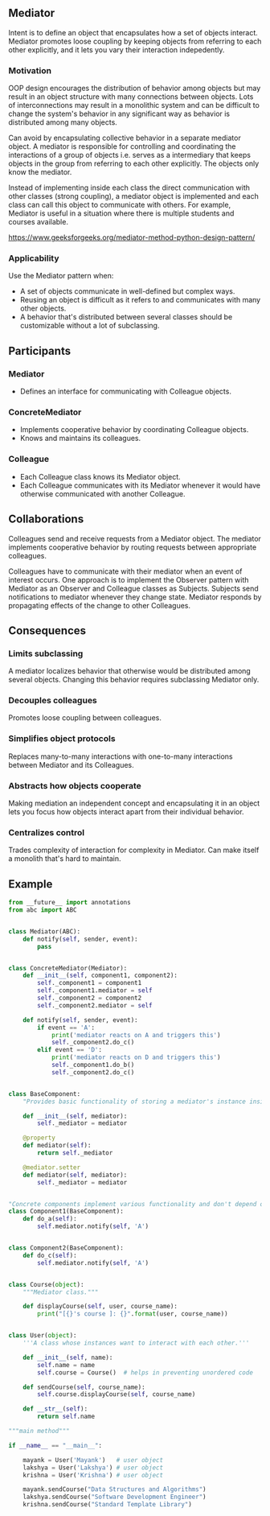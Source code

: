 ## Mediator

Intent is to define an object that encapsulates how a set of objects interact. Mediator promotes loose coupling by keeping objects from referring to each other explicitly, and it lets you vary their interaction indepedently.

### Motivation

OOP design encourages the distribution of behavior among objects but may result in an object structure with many connections between objects. Lots of interconnections may result in a monolithic system and can be difficult to change the system's behavior in any significant way as behavior is distributed among many objects.

Can avoid by encapsulating collective behavior in a separate mediator object. A mediator is responsible for controlling and coordinating the interactions of a group of objects i.e. serves as a intermediary that keeps objects in the group from referring to each other explicitly. The objects only know the mediator.

Instead of implementing inside each class the direct communication with other classes (strong coupling), a mediator object is implemented and each class can call this object to communicate with others. For example, Mediator is useful in a situation where there is multiple students and courses available.

https://www.geeksforgeeks.org/mediator-method-python-design-pattern/

### Applicability

Use the Mediator pattern when:

- A set of objects communicate in well-defined but complex ways.
- Reusing an object is difficult as it refers to and communicates with many other objects.
- A behavior that's distributed between several classes should be customizable without a lot of subclassing.

## Participants

### Mediator

- Defines an interface for communicating with Colleague objects.

### ConcreteMediator

- Implements cooperative behavior by coordinating Colleague objects.
- Knows and maintains its colleagues.

### Colleague

- Each Colleague class knows its Mediator object.
- Each Colleague communicates with its Mediator whenever it would have otherwise communicated with another Colleague.

## Collaborations

Colleagues send and receive requests from a Mediator object. The mediator implements cooperative behavior by routing requests between appropriate colleagues.

Colleagues have to communicate with their mediator when an event of interest occurs. One approach is to implement the Observer pattern with Mediator as an Observer and Colleague classes as Subjects. Subjects send notifications to mediator whenever they change state. Mediator responds by propagating effects of the change to other Colleagues.

## Consequences

### Limits subclassing

A mediator localizes behavior that otherwise would be distributed among several objects. Changing this behavior requires subclassing Mediator only.

### Decouples colleagues

Promotes loose coupling between colleagues.

### Simplifies object protocols

Replaces many-to-many interactions with one-to-many interactions between Mediator and its Colleagues.

### Abstracts how objects cooperate

Making mediation an independent concept and encapsulating it in an object lets you focus how objects interact apart from their individual behavior.

### Centralizes control

Trades complexity of interaction for complexity in Mediator. Can make itself a monolith that's hard to maintain.

## Example

```py
from __future__ import annotations
from abc import ABC


class Mediator(ABC):
    def notify(self, sender, event):
        pass


class ConcreteMediator(Mediator):
    def __init__(self, component1, component2):
        self._component1 = component1
        self._component1.mediator = self
        self._component2 = component2
        self._component2.mediator = self

    def notify(self, sender, event):
        if event == 'A':
            print('mediator reacts on A and triggers this')
            self._component2.do_c()
        elif event == 'D':
            print('mediator reacts on D and triggers this')
            self._component1.do_b()
            self._component2.do_c()


class BaseComponent:
    "Provides basic functionality of storing a mediator's instance inside component objects"

    def __init__(self, mediator):
        self._mediator = mediator

    @property
    def mediator(self):
        return self._mediator

    @mediator.setter
    def mediator(self, mediator):
        self._mediator = mediator


"Concrete components implement various functionality and don't depend on each other"
class Component1(BaseComponent):
    def do_a(self):
        self.mediator.notify(self, 'A')


class Component2(BaseComponent):
    def do_c(self):
        self.mediator.notify(self, 'A')
```

```py

class Course(object):
    """Mediator class."""

    def displayCourse(self, user, course_name):
        print("[{}'s course ]: {}".format(user, course_name))


class User(object):
    '''A class whose instances want to interact with each other.'''

    def __init__(self, name):
        self.name = name
        self.course = Course()  # helps in preventing unordered code

    def sendCourse(self, course_name):
        self.course.displayCourse(self, course_name)

    def __str__(self):
        return self.name

"""main method"""

if __name__ == "__main__":

    mayank = User('Mayank')   # user object
    lakshya = User('Lakshya') # user object
    krishna = User('Krishna') # user object

    mayank.sendCourse("Data Structures and Algorithms")
    lakshya.sendCourse("Software Development Engineer")
    krishna.sendCourse("Standard Template Library")
```
